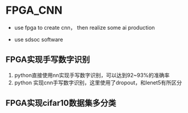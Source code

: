 # FPGA_CNN

* use fpga to create cnn， then realize some ai production

* use sdsoc software

## FPGA实现手写数字识别

1. python直接使用nn实现手写数字识别，可以达到92~93%的准确率
2. python 实现cnn手写数字识别，这里使用了dropout，和lenet5有所区分



## FPGA实现cifar10数据集多分类





